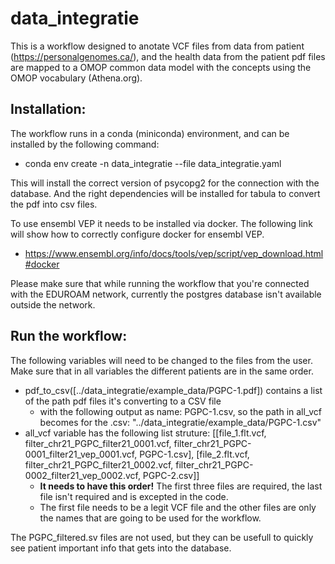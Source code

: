 # data_integratie
This is a workflow designed to anotate VCF files from data from patient (https://personalgenomes.ca/), and the health data from the patient pdf files are mapped to a OMOP common data model with the concepts using the OMOP vocabulary (Athena.org).  

## Installation:
The workflow runs in a conda (miniconda) environment, and can be installed by the following command:
- conda env create -n data_integratie --file data_integratie.yaml

This will install the correct version of psycopg2 for the connection with the database. And the right dependencies will be installed for tabula to convert the pdf into csv files.

To use ensembl VEP it needs to be installed via docker. The following link will show how to correctly configure docker for ensembl VEP.
- https://www.ensembl.org/info/docs/tools/vep/script/vep_download.html#docker

Please make sure that while running the workflow that you're connected with the EDUROAM network, currently the postgres database isn't available outside the network.

## Run the workflow:
The following variables will need to be changed to the files from the user. Make sure that in all variables the different patients are in the same order.
- pdf_to_csv([../data_integratie/example_data/PGPC-1.pdf]) contains a list of the path pdf files it's converting to a CSV file
    - with the following output as name: PGPC-1.csv, so the path in all_vcf becomes for the .csv: "../data_integratie/example_data/PGPC-1.csv"
- all_vcf variable has the following list struture:
[[file_1.flt.vcf, filter_chr21_PGPC_filter21_0001.vcf, filter_chr21_PGPC-0001_filter21_vep_0001.vcf, PGPC-1.csv], [file_2.flt.vcf, filter_chr21_PGPC_filter21_0002.vcf, filter_chr21_PGPC-0002_filter21_vep_0002.vcf, PGPC-2.csv]]
    - **It needs to have this order!** The first three files are required, the last file isn't required and is excepted in the code.
    - The first file needs to be a legit VCF file and the other files are only the names that are going to be used for the workflow.

The PGPC_filtered.sv files are not used, but they can be usefull to quickly see patient important info that gets into the database.

